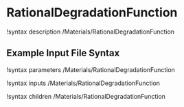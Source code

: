 # RationalDegradationFunction

!syntax description /Materials/RationalDegradationFunction

## Example Input File Syntax

!syntax parameters /Materials/RationalDegradationFunction

!syntax inputs /Materials/RationalDegradationFunction

!syntax children /Materials/RationalDegradationFunction
